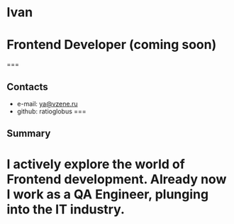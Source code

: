 # Ivan
# Frontend Developer (coming soon)
===
## Contacts
* e-mail: ya@vzene.ru
* github: ratioglobus
===
## Summary
I actively explore the world of **Frontend development**. Already now I work as a **QA Engineer**, plunging into the IT industry.
===